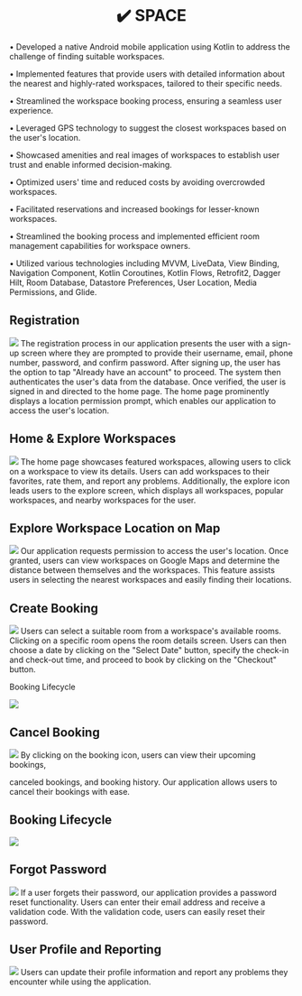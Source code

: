 <h1 align="center"> ✔️ SPACE </h1>

<p align="left">• Developed a native Android mobile application using Kotlin to address the challenge of finding suitable workspaces.</p>
<p align="left">• Implemented features that provide users with detailed information about the nearest and highly-rated workspaces, tailored to their specific needs.</p>
<p align="left">• Streamlined the workspace booking process, ensuring a seamless user experience.</p>
<p align="left">• Leveraged GPS technology to suggest the closest workspaces based on the user's location.</p>
<p align="left">• Showcased amenities and real images of workspaces to establish user trust and enable informed decision-making.</p>
<p align="left">• Optimized users' time and reduced costs by avoiding overcrowded workspaces.</p>
<p align="left">• Facilitated reservations and increased bookings for lesser-known workspaces.</p>
<p align="left">• Streamlined the booking process and implemented efficient room management capabilities for workspace owners.</p>
<p align="left">• Utilized various technologies including MVVM, LiveData, View Binding, Navigation Component, Kotlin Coroutines, Kotlin Flows, Retrofit2, Dagger Hilt, Room Database, Datastore Preferences, User Location, Media Permissions, and Glide.</p>

## Registration 
<img src="https://github.com/noureldensaid/SPACE/assets/93207605/b2a790d9-2349-4a7f-96cf-21eabe42e203"  />
The registration process in our application presents the user with a sign-up screen where they are prompted to provide their username, email, phone number, password, and confirm password. After signing up, the user has the option to tap "Already have an account" to proceed. The system then authenticates the user's data from the database. Once verified, the user is signed in and directed to the home page. The home page prominently displays a location permission prompt, which enables our application to access the user's location.

## Home & Explore Workspaces
<img src="https://github.com/noureldensaid/SPACE/assets/93207605/6889d117-caa4-4921-b5a4-10bd50f246f6"  />
The home page showcases featured workspaces, allowing users to click on a workspace to view its details. Users can add workspaces to their favorites, rate them, and report any problems. Additionally, the explore icon leads users to the explore screen, which displays all workspaces, popular workspaces, and nearby workspaces for the user.

## Explore Workspace Location on Map
<img src="https://github.com/noureldensaid/SPACE/assets/93207605/a179d94d-c4b3-4cc1-88aa-bccf322867d9"  />
Our application requests permission to access the user's location. Once granted, users can view workspaces on Google Maps and determine the distance between themselves and the workspaces. This feature assists users in selecting the nearest workspaces and easily finding their locations.

## Create Booking
<img src="https://github.com/noureldensaid/SPACE/assets/93207605/2b49bf0d-d245-4db8-87b1-75393f0df862"  />
Users can select a suitable room from a workspace's available rooms. Clicking on a specific room opens the room details screen. Users can then choose a date by clicking on the "Select Date" button, specify the check-in and check-out time, and proceed to book by clicking on the "Checkout" button.

Booking Lifecycle

<img src="https://github.com/noureldensaid/SPACE/assets/93207605/d99894d2-9dcc-4804-ace8-30d5e8e195e2"  />

## Cancel Booking
<img src="https://github.com/noureldensaid/SPACE/assets/93207605/aa1c22e8-8d74-4a5d-9567-a1b50363e7d8"  /> 
By clicking on the booking icon, users can view their upcoming bookings,

 canceled bookings, and booking history. Our application allows users to cancel their bookings with ease.

## Booking Lifecycle

<img src="https://github.com/noureldensaid/SPACE/assets/93207605/d99894d2-9dcc-4804-ace8-30d5e8e195e2"  />

## Forgot Password
<img src="https://github.com/noureldensaid/SPACE/assets/93207605/10ef4f5d-1dda-4a6c-b9aa-a62c2e5104fd"  />                                                       
If a user forgets their password, our application provides a password reset functionality. Users can enter their email address and receive a validation code. With the validation code, users can easily reset their password.

## User Profile and Reporting
<img src="https://github.com/noureldensaid/SPACE/assets/93207605/9d9cbaad-2026-43da-9c7a-1943984fbce8"  />
Users can update their profile information and report any problems they encounter while using the application.
